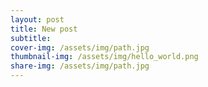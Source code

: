 ```yaml
---
layout: post
title: New post
subtitle: 
cover-img: /assets/img/path.jpg
thumbnail-img: /assets/img/hello_world.png
share-img: /assets/img/path.jpg
---
```

